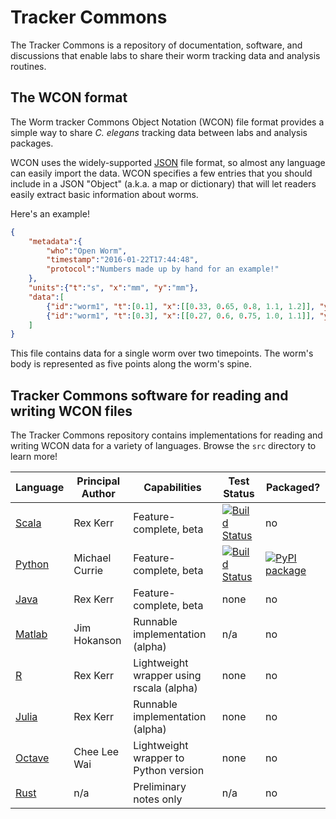 # Tracker Commons

The Tracker Commons is a repository of documentation, software, and discussions that enable labs to share their worm tracking data and analysis routines.

## The WCON format

The Worm tracker Commons Object Notation (WCON) file format provides a simple way to share _C. elegans_ tracking data between labs and analysis packages.

WCON uses the widely-supported [JSON](http://json.org) file format, so almost any language can easily import the data.
WCON specifies a few entries that you should include in a JSON "Object" (a.k.a. a map or dictionary) that will let
readers easily extract basic information about worms.

Here's an example!

```JSON
{
    "metadata":{
        "who":"Open Worm",
        "timestamp":"2016-01-22T17:44:48",
        "protocol":"Numbers made up by hand for an example!"
    },
    "units":{"t":"s", "x":"mm", "y":"mm"},
    "data":[
        {"id":"worm1", "t":[0.1], "x":[[0.33, 0.65, 0.8, 1.1, 1.2]], "y":[[2.31, 2.25, 2.0, 1.87, 1.66]]},
        {"id":"worm1", "t":[0.3], "x":[[0.27, 0.6, 0.75, 1.0, 1.1]], "y":[[2.4, 2.3, 2.07, 1.78, 1.75]]}
    ]
}
```

This file contains data for a single worm over two timepoints.  The worm's body is represented as
five points along the worm's spine.

## Tracker Commons software for reading and writing WCON files

The Tracker Commons repository contains implementations for reading and writing WCON data for a variety of languages.  Browse the `src` directory to learn more!

| Language  | Principal Author  |  Capabilities |  Test Status | Packaged? |
| ------------- | ------------- | ------------- | ----------------- |------|
| [Scala](src/scala)  | Rex Kerr  | Feature-complete, beta  | [![Build Status](https://semaphoreci.com/api/v1/ichoran/tracker-commons/branches/master/badge.svg)](https://semaphoreci.com/ichoran/tracker-commons) | no |
| [Python](src/Python)  | Michael Currie | Feature-complete, beta | [![Build Status](https://travis-ci.org/openworm/tracker-commons.svg?branch=master)](https://travis-ci.org/openworm/tracker-commons) | [![PyPI package](https://badge.fury.io/py/wcon.svg)](http://badge.fury.io/py/wcon)  |
| [Java](src/java) | Rex Kerr | Feature-complete, beta | none | no |
| [Matlab](src/Matlab)  | Jim Hokanson  | Runnable implementation (alpha) | n/a | no |
| [R](src/R)  | Rex Kerr  | Lightweight wrapper using rscala (alpha) | none | no |
| [Julia](src/julia)  | Rex Kerr  | Runnable implementation (alpha) | none | no |
| [Octave](src/octave)  | Chee Lee Wai  | Lightweight wrapper to Python version | none | no |
| [Rust](src/Rust)  | n/a  | Preliminary notes only | n/a | no |
